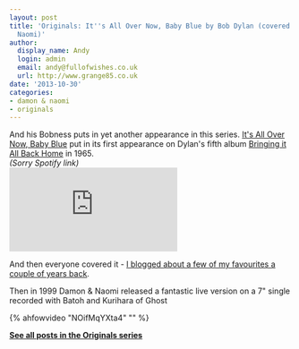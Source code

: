 ```yaml
---
layout: post
title: 'Originals: It''s All Over Now, Baby Blue by Bob Dylan (covered by Damon &
  Naomi)'
author:
  display_name: Andy
  login: admin
  email: andy@fullofwishes.co.uk
  url: http://www.grange85.co.uk
date: '2013-10-30'
categories:
- damon & naomi
- originals
---
```

<p>And his Bobness puts in yet another appearance in this series. <a href="http://en.wikipedia.org/wiki/It%27s_All_Over_Now,_Baby_Blue">It's All Over Now, Baby Blue</a> put in its first appearance on Dylan's fifth album <a href="http://en.wikipedia.org/wiki/Bringing_It_All_Back_Home">Bringing it All Back Home</a> in 1965.<br />
<em>(Sorry Spotify link)</em><br />
<iframe src="https://embed.spotify.com/?uri=spotify:track:4EgKcG7aswxVfQEqa3dl8S" frameborder="0" allowtransparency="true"></iframe></p>
<p>And then everyone covered it - <a href="http://www.grange85.co.uk/swirling/2012/01/13/one-shot-its-all-over-now-baby-blue/">I blogged about a few of my favourites a couple of years back</a>.</p>
<p>Then in 1999 Damon & Naomi released a fantastic live version on a 7" single recorded with Batoh and Kurihara of Ghost<br />
</p>
{% ahfowvideo "NOifMqYXta4" "" %}
<p><strong><a href="/category/originals/" title="List: Originals">See all posts in the Originals series</a></strong></p>
